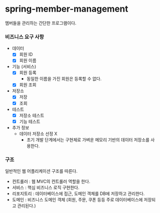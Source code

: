 # spring-member-management

멤버들을 관리하는 간단한 프로그램이다.

### 비즈니스 요구 사항

- 데이터
    - [X]  회원 ID
    - [X]  회원 이름
- 기능 (서비스)
    - [X] 회원 등록
        - 동일한 이름을 가진 회원은 등록할 수 없다.
    - [X] 회원 조회
- 저장소
  - [X] 저장
  - [X] 조회
- 테스트
  - [X] 저장소 테스트
  - [X] 기능 테스트
- 추가 정보
    - 데이터 저장소 선정 X
        - 초기 개발 단계에서는 구현체로 가벼운 메모리 기반의 데이터 저장소를 사용한다.

### 구조

일반적인 웹 어플리케이션 구조를 따른다.

- 컨트롤러 : 웹 MVC의 컨트롤러 역할을 한다.
- 서비스 : 핵심 비즈니스 로직 구현한다.
- 리포지토리 : 데이터베이스에 접근, 도메인 객체를 DB에 저장하고 관리한다.
- 도메인 : 비즈니스 도메인 객체 (회원, 주문, 쿠폰 등등 주로 데이터베이스에 저장되고 관리된다.)
